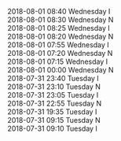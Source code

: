 2018-08-01 08:40 Wednesday  I  
2018-08-01 08:30 Wednesday  N  
2018-08-01 08:25 Wednesday  I  
2018-08-01 08:20 Wednesday  N  
2018-08-01 07:55 Wednesday  I  
2018-08-01 07:20 Wednesday  N  
2018-08-01 07:15 Wednesday  I  
2018-08-01 00:00 Wednesday  N  
2018-07-31 23:40 Tuesday  I  
2018-07-31 23:10 Tuesday  N  
2018-07-31 23:05 Tuesday  I  
2018-07-31 22:55 Tuesday  N  
2018-07-31 19:35 Tuesday  I  
2018-07-31 09:15 Tuesday  N  
2018-07-31 09:10 Tuesday  I  
